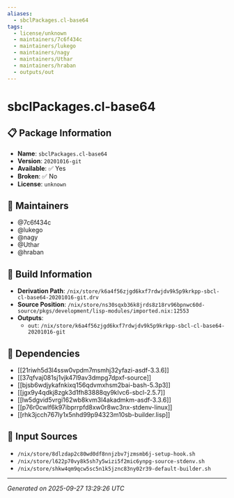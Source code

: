 ```yaml
---
aliases:
  - sbclPackages.cl-base64
tags:
  - license/unknown
  - maintainers/7c6f434c
  - maintainers/lukego
  - maintainers/nagy
  - maintainers/Uthar
  - maintainers/hraban
  - outputs/out
---
```


# sbclPackages.cl-base64

## 📋 Package Information

- **Name**: `sbclPackages.cl-base64`
- **Version**: `20201016-git`
- **Available**: ✅ Yes
- **Broken**: ✅ No
- **License**: `unknown`
## 👥 Maintainers

- @7c6f434c
- @lukego
- @nagy
- @Uthar
- @hraban


## 🔧 Build Information

- **Derivation Path**: `/nix/store/k6a4f56zjgd6kxf7rdwjdv9k5p9krkpp-sbcl-cl-base64-20201016-git.drv`
- **Source Position**: `/nix/store/ns30sqxb36k8jrds8z18rv96bpnwc60d-source/pkgs/development/lisp-modules/imported.nix:12553`
- **Outputs**:
  - `out`:  `/nix/store/k6a4f56zjgd6kxf7rdwjdv9k5p9krkpp-sbcl-cl-base64-20201016-git`

## 🔗 Dependencies

- [[21riwh5d3l4ssw0vpdm7msmhj32yfazi-asdf-3.3.6]]
- [[37qfvaj081sj1vjk47l9av3dmpg7dpxf-source]]
- [[bjsb6wdjykafnkixq156qdvmxhsm2bai-bash-5.3p3]]
- [[jgx9y4qdkj8zgk3d1fh83888qy9klvc6-sbcl-2.5.7]]
- [[lw5dgvid5vrgi162wb8kvm3l4akadmkm-asdf-3.3.6]]
- [[p76r0cwlf6k97ibprrpfd8xw0r8wc3nx-stdenv-linux]]
- [[rhk3jcch767ly1x5nhd99p94323m10sb-builder.lisp]]

## 📁 Input Sources

- `/nix/store/8dlzdap2c80wd0df8nnjzbv7jzmsmb6j-setup-hook.sh`
- `/nix/store/l622p70vy8k5sh7y5wizi5f2mic6ynpg-source-stdenv.sh`
- `/nix/store/shkw4qm9qcw5sc5n1k5jznc83ny02r39-default-builder.sh`

---
*Generated on 2025-09-27 13:29:26 UTC*
